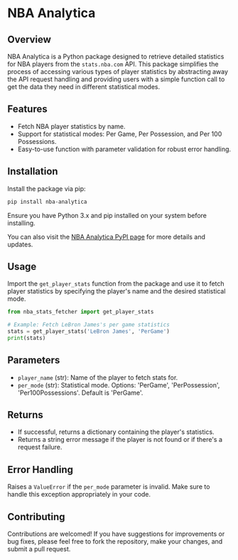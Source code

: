 # NBA Analytica

## Overview
NBA Analytica is a Python package designed to retrieve detailed statistics for NBA players from the `stats.nba.com` API. This package simplifies the process of accessing various types of player statistics by abstracting away the API request handling and providing users with a simple function call to get the data they need in different statistical modes.

## Features
- Fetch NBA player statistics by name.
- Support for statistical modes: Per Game, Per Possession, and Per 100 Possessions.
- Easy-to-use function with parameter validation for robust error handling.

## Installation

Install the package via pip:

```bash
pip install nba-analytica
```
Ensure you have Python 3.x and pip installed on your system before installing.

You can also visit the [NBA Analytica PyPI page](https://pypi.org/project/nba-analytica/) for more details and updates.

## Usage
Import the `get_player_stats` function from the package and use it to fetch player statistics by specifying the player's name and the desired statistical mode.

```python
from nba_stats_fetcher import get_player_stats

# Example: Fetch LeBron James's per game statistics
stats = get_player_stats('LeBron James', 'PerGame')
print(stats)
```
## Parameters
- `player_name` (str): Name of the player to fetch stats for.
- `per_mode` (str): Statistical mode. Options: 'PerGame', 'PerPossession', 'Per100Possessions'. Default is 'PerGame'.

## Returns
- If successful, returns a dictionary containing the player's statistics.
- Returns a string error message if the player is not found or if there's a request failure.

## Error Handling
Raises a `ValueError` if the `per_mode` parameter is invalid. Make sure to handle this exception appropriately in your code.

## Contributing
Contributions are welcomed! If you have suggestions for improvements or bug fixes, please feel free to fork the repository, make your changes, and submit a pull request.
